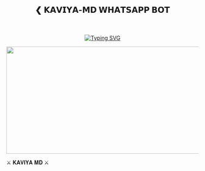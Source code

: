 ## <p align="center">❮ 𝗞𝗔𝗩𝗜𝗬𝗔-𝗠𝗗 𝗪𝗛𝗔𝗧𝗦𝗔𝗣𝗣 𝗕𝗢𝗧
<br>
 
<p align="center">
  <a href="https://git.io/typing-svg">
    <img src="https://readme-typing-svg.demolab.com?font=EB+Garamond&weight=800&size=28&duration=4000&pause=1000&color=FF0000&random=false&width=435&lines=WELCOME+KAVIYA-MD+WHATSAPP+BOT" alt="Typing SVG" />
  </a>
</p>



<img src="https://telegra.ph/file/ef2bd81f8b009bf993d1d.jpg" width="540" height="280" />
</p>         ⚔ 𝐊𝐀𝐕𝐈𝐘𝐀 𝐌𝐃 ⚔
